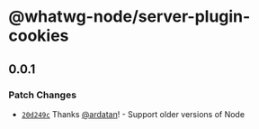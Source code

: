 # @whatwg-node/server-plugin-cookies

## 0.0.1

### Patch Changes

- [`20d249c`](https://github.com/ardatan/whatwg-node/commit/20d249c0058ebadde12e46fbf62d4318b627099d)
  Thanks [@ardatan](https://github.com/ardatan)! - Support older versions of Node
